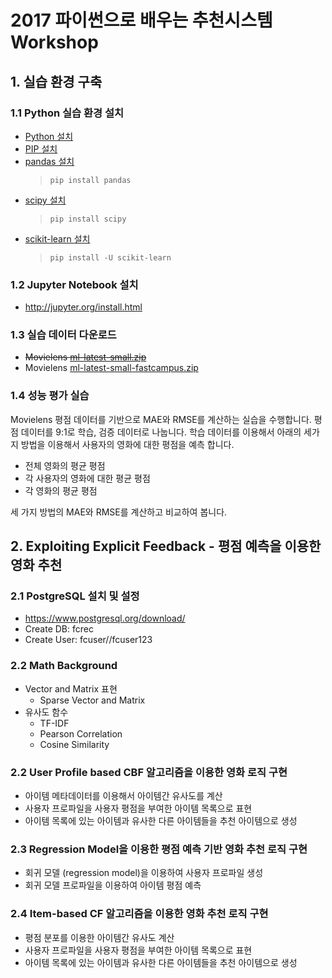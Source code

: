# 2017 파이썬으로 배우는 추천시스템 Workshop

## 1. 실습 환경 구축

### 1.1 Python 실습 환경 설치
* [Python 설치](https://www.python.org/downloads/)
* [PIP 설치](https://pip.pypa.io/en/stable/installing/)
* [pandas 설치](http://pandas.pydata.org/)
    > `pip install pandas`
* [scipy 설치](https://www.scipy.org/install.html)
    > `pip install scipy`
* [scikit-learn 설치](http://scikit-learn.org/stable/install.html)
    > `pip install -U scikit-learn`

### 1.2 Jupyter Notebook 설치
* http://jupyter.org/install.html

### 1.3 실습 데이터 다운로드
* ~~Movielens [ml-latest-small.zip](http://files.grouplens.org/datasets/movielens/ml-latest-small.zip)~~
* Movielens [ml-latest-small-fastcampus.zip](https://s3.ap-northeast-2.amazonaws.com/ym-education/fastcampus/ml-latest-small-fastcampus.zip)

### 1.4 성능 평가 실습
Movielens 평점 데이터를 기반으로 MAE와 RMSE를 계산하는 실습을 수행합니다.
평점 데이터를 9:1로 학습, 검증 데이터로 나눕니다. 학습 데이터를 이용해서 아래의 세가지 방법을 이용해서 사용자의 영화에 대한 평점을 예측 합니다.

* 전체 영화의 평균 평점
* 각 사용자의 영화에 대한 평균 평점
* 각 영화의 평균 평점

세 가지 방법의 MAE와 RMSE를 계산하고 비교하여 봅니다.

## 2. Exploiting Explicit Feedback - 평점 예측을 이용한 영화 추천

### 2.1 PostgreSQL 설치 및 설정
* https://www.postgresql.org/download/
* Create DB: fcrec
* Create User: fcuser//fcuser123

### 2.2 Math Background
* Vector and Matrix 표현
    * Sparse Vector and Matrix
* 유사도 함수
    * TF-IDF
    * Pearson Correlation
    * Cosine Similarity

### 2.2 User Profile based CBF 알고리즘을 이용한 영화 로직 구현
* 아이템 메타데이터를 이용해서 아이템간 유사도를 계산
* 사용자 프로파일을 사용자 평점을 부여한 아이템 목록으로 표현
* 아이템 목록에 있는 아이템과 유사한 다른 아이템들을 추천 아이템으로 생성

### 2.3 Regression Model을 이용한 평점 예측 기반 영화 추천 로직 구현
* 회귀 모델 (regression model)을 이용하여 사용자 프로파일 생성
* 회귀 모델 프로파일을 이용하여 아이템 평점 예측

### 2.4 Item-based CF 알고리즘을 이용한 영화 추천 로직 구현
* 평점 분포를 이용한 아이템간 유사도 계산
* 사용자 프로파일을 사용자 평점을 부여한 아이템 목록으로 표현
* 아이템 목록에 있는 아이템과 유사한 다른 아이템들을 추천 아이템으로 생성
